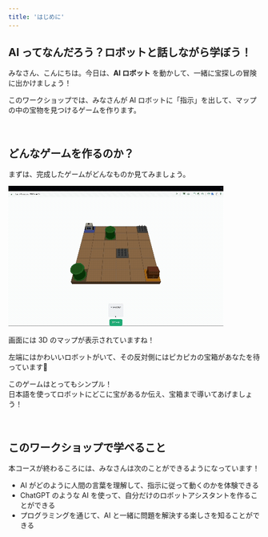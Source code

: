 ```yaml
---
title: 'はじめに'
---
```


## AI ってなんだろう？ロボットと話しながら学ぼう！

みなさん、こんにちは。今日は、**AI ロボット** を動かして、一緒に宝探しの冒険に出かけましょう！

このワークショップでは、みなさんが AI ロボットに「指示」を出して、マップの中の宝物を見つけるゲームを作ります。

<br />

## どんなゲームを作るのか？

まずは、完成したゲームがどんなものか見てみましょう。

![ゲームのデモ](/images/nagoya-ai-event-2025-programming-workshop/00_intro/game-demo.gif)

画面には 3D のマップが表示されていますね！

左端にはかわいいロボットがいて、その反対側にはピカピカの宝箱があなたを待っています👀

このゲームはとってもシンプル！\
日本語を使ってロボットにどこに宝があるか伝え、宝箱まで導いてあげましょう！

<br />

## このワークショップで学べること

本コースが終わるころには、みなさんは次のことができるようになっています！

- AI がどのように人間の言葉を理解して、指示に従って動くのかを体験できる
- ChatGPT のような AI を使って、自分だけのロボットアシスタントを作ることができる
- プログラミングを通じて、AI と一緒に問題を解決する楽しさを知ることができる
